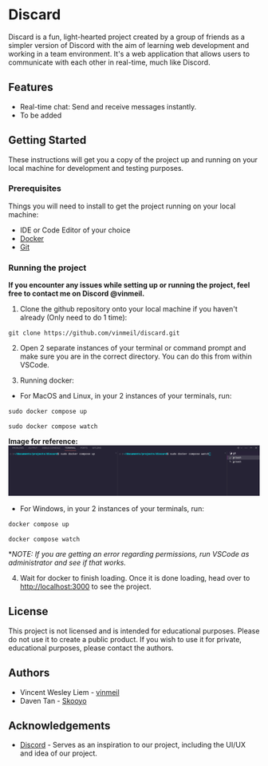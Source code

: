 # Discard

Discard is a fun, light-hearted project created by a group of friends as a simpler version of Discord with the aim of learning web development and working in a team environment. It's a web application that allows users to communicate with each other in real-time, much like Discord.

## Features

- Real-time chat: Send and receive messages instantly.
- To be added

## Getting Started

These instructions will get you a copy of the project up and running on your local machine for development and testing purposes.

### Prerequisites

Things you will need to install to get the project running on your local machine:
- IDE or Code Editor of your choice
- [Docker](https://www.docker.com/products/docker-desktop/)
- [Git](https://git-scm.com/book/en/v2/Getting-Started-Installing-Git)

### Running the project


**If you encounter any issues while setting up or running the project, feel free to contact me on Discord @vinmeil.**

1. Clone the github repository onto your local machine if you haven't already (Only need to do 1 time):
```
git clone https://github.com/vinmeil/discard.git
```

2. Open 2 separate instances of your terminal or command prompt and make sure you are in the correct directory. You can do this from within VSCode.

3. Running docker:
- For MacOS and Linux, in your 2 instances of your terminals, run:
```
sudo docker compose up
```
```
sudo docker compose watch
```

**Image for reference:**
![Running docker in terminal](mdassets/dockerterminal.png)

- For Windows, in your 2 instances of your terminals, run:
```
docker compose up
```
```
docker compose watch
```

**NOTE: If you are getting an error regarding permissions, run VSCode as administrator and see if that works.*

4. Wait for docker to finish loading. Once it is done loading, head over to [http://localhost:3000](http://localhost:3000) to see the project.

## License

This project is not licensed and is intended for educational purposes. Please do not use it to create a public product. If you wish to use it for private, educational purposes, please contact the authors.

## Authors
- Vincent Wesley Liem - [vinmeil](https://github.com/vinmeil)
- Daven Tan - [Skooyo](https://github.com/Skooyo)

## Acknowledgements
- [Discord](https://discord.com/) - Serves as an inspiration to our project, including the UI/UX and idea of our project.
